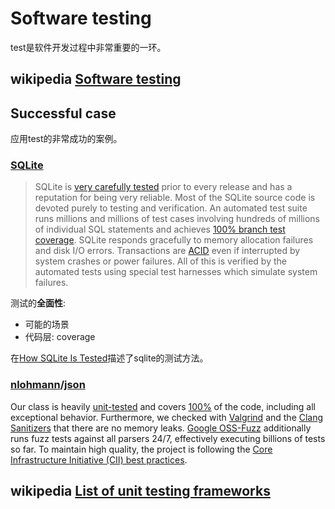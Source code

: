 # Software testing

test是软件开发过程中非常重要的一环。

## wikipedia [Software testing](https://en.wikipedia.org/wiki/Software_testing)



## Successful case

应用test的非常成功的案例。

### [SQLite](https://sqlite.org/about.html)

> SQLite is [very carefully tested](https://sqlite.org/testing.html) prior to every release and has a reputation for being very reliable. Most of the SQLite source code is devoted purely to testing and verification. An automated test suite runs millions and millions of test cases involving hundreds of millions of individual SQL statements and achieves [100% branch test coverage](https://sqlite.org/testing.html#coverage). SQLite responds gracefully to memory allocation failures and disk I/O errors. Transactions are [ACID](http://en.wikipedia.org/wiki/ACID) even if interrupted by system crashes or power failures. All of this is verified by the automated tests using special test harnesses which simulate system failures. 

测试的**全面性**:

- 可能的场景
- 代码层: coverage

在[How SQLite Is Tested](https://sqlite.org/testing.html)描述了sqlite的测试方法。

### [nlohmann](https://github.com/nlohmann)/**[json](https://github.com/nlohmann/json)**

Our class is heavily [unit-tested](https://github.com/nlohmann/json/tree/develop/test/src) and covers [100%](https://coveralls.io/r/nlohmann/json) of the code, including all exceptional behavior. Furthermore, we checked with [Valgrind](https://valgrind.org/) and the [Clang Sanitizers](https://clang.llvm.org/docs/index.html) that there are no memory leaks. [Google OSS-Fuzz](https://github.com/google/oss-fuzz/tree/master/projects/json) additionally runs fuzz tests against all parsers 24/7, effectively executing billions of tests so far. To maintain high quality, the project is following the [Core Infrastructure Initiative (CII) best practices](https://bestpractices.coreinfrastructure.org/projects/289).



## wikipedia [List of unit testing frameworks](https://en.wikipedia.org/wiki/List_of_unit_testing_frameworks#C++)

